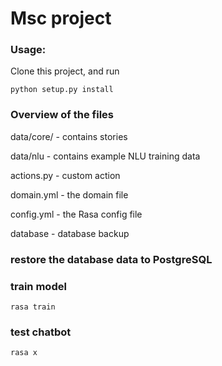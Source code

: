 # Msc project

### Usage:
Clone this project, and run

`python setup.py install`


### Overview of the files
data/core/ - contains stories

data/nlu - contains example NLU training data

actions.py - custom action

domain.yml - the domain file

config.yml - the Rasa config file

database - database backup

### restore the database data to PostgreSQL

### train model
`rasa train`

### test chatbot
`rasa x`

